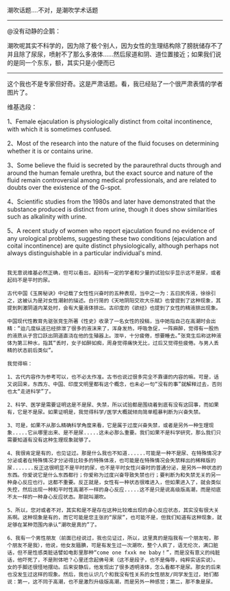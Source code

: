 潮吹话题....不对，是潮吹学术话题

--------------------

@没有动静的企鹅：

潮吹呢其实不科学的，因为除了极个别人，因为女性的生理结构除了膀胱储存不了并且除了尿尿，喷射不了那么多液体……然后尿道和阴、道位置接近；如果我们说的是同一个东东，额，其实只是小便而已

--------------------

这个我也不是专家但好奇。这是严肃话题。看，我已经贴了一个很严肃表情的学者图片了。

维基选段：

1、Female ejaculation is physiologically distinct from coital incontinence, with which it is sometimes confused.

2、Most of the research into the nature of the fluid focuses on determining whether it is or contains urine.

3、Some believe the fluid is secreted by the paraurethral ducts through and around the human female urethra, but the exact source and nature of the fluid remain controversial among medical professionals, and are related to doubts over the existence of the G-spot.

4、Scientific studies from the 1980s and later have demonstrated that the substance produced is distinct from urine, though it does show similarities such as alkalinity with urine.

5、A recent study of women who report ejaculation found no evidence of any urological problems, suggesting these two conditions (ejaculation and coital incontinence) are quite distinct physiologically, although perhaps not always distinguishable in a particular individual's mind.

~~~~~~~~~

我无意说维基必然正确，但可以看出，起码有一定的学者和少量的试验似乎显示这不是尿，或者起码不是平时的尿。

古代中国《玉房秘诀》中记载了女性性兴奋时的五种表现，当中之一为：五曰尻传液，徐徐引之，这被认为是对女性潮射的描述。白行简的《天地阴阳交欢大乐赋》也曾提到了这种现象，其提到刺激阴道内某处时，会有大量液体排出。古印度的《欲经》也提到了女性的精液排出现象。

中国现代性教育先驱张竞生所著《性史》收录了一名女性的投稿，当中她指自己在高潮时会出精：“迨几度纵送已经排泄了很多的液沫来了，浑身发热，呼吸急促，一阵麻醉，觉得有一股热的液质从子宫口跃出阴道直浇在他的生殖器上。泄毕，十分疲倦，想要睡去。”张竞生后称这种液体为第三种水，指其“丢时，女子如醉如痴，周身觉得痛快无比，过后又觉得些疲倦。与男人丢精的状态前后类似”。

我觉得嘛：

1、古代内容作为参考可以，也不必太作准。古书也说过很多完全不靠谱的内容的嘛。可是，话又说回来，东西方、中国、印度文明里都有这个概念，也未必一句“没有的事”就解释过去，否则也太“走进科学”了。

2、科学、医学是需要证明这是不是尿、失禁，所以试验都是围绕着到底有没有这回事，而如果有，它是不是尿。如果证明是，我觉得科学/医学大概就倾向简单粗暴判断为兴奋失禁。

3、可是，如果不从那么精确科学角度来看，它是属于过度兴奋失禁，或者是另外一种生理现象.....它从哪里出来、是不是尿.....这未必那么重要。我们如果不是科学研究，那么我们只需要知道有没有这种生理现象就够了。

4、我很肯定是有的，也见证过。那是什么我也不知道......可能是一种不是尿、在特殊情况才分泌或者在特殊情况才分泌得比较多的特殊体液，也可能是在特殊情况会失禁释出的稀释版的尿.......反正这很明显不是平时的尿，也不是平时女性兴奋时的普通分泌，是另外一种状态的东西。你爱说它是什么东西都行；你爱称为过度兴奋导致失禁也行；要判断为和失禁无关的另一种身心反应也行。这都不重要。反正就是，女性有一种状态很难进入，但如果进入了，就会类似失控，然后出现一种和平时性高潮不一样的身心反应.....这不是只是说高级版高潮，而是彻底不太一样的一种身心反应状态。那就叫潮吹。

5、所以，您对或者不对，其实和是不是存在这种比较难出现的身心反应状态，其实没有很大关系啊。这种现象是有的，而它可能是您主张的“尿尿”，也可能不是，但我们知道有这种现象，就足够在某种范围内承认“潮吹是真的”了。

6、我有一个男性朋友（前面已经说过，我也见证过，所以，这里真的是指我有一个朋友啦，那个朋友不是我），他说，他女友腼腆，可是有发生过一次潮吹，整个人疯了，语无伦次，满口脏话，但不是性感类脏话譬如电影里那种“come one fxxk me baby！”，而是没有意义的纯脏话，他吓死了，不是附体吧？心里还念起佛号来（这不是段子，也不是侮辱，纯粹实话实说）。女的手脚还很怪地摆动。后来安静后，他发现出了很多透明液体，怎么看都不是尿。那女的后来也没发生过这样的现象。然后，我也认识几个和我没有性关系的女性朋友/同学发生过，她们都说：第一，这不同于高潮，也不是激烈升级版高潮，而是另外一种感觉；第二，那不象是尿。
